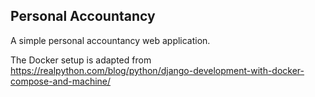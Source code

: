 


## Personal Accountancy

A simple personal accountancy web application.

The Docker setup is adapted from https://realpython.com/blog/python/django-development-with-docker-compose-and-machine/



